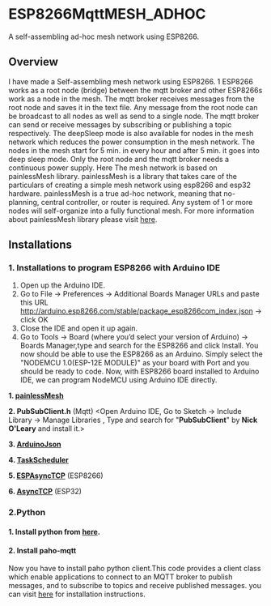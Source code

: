# ESP8266MqttMESH_ADHOC
A self-assembling ad-hoc mesh network using ESP8266.

## Overview

I have made a Self-assembling mesh network using ESP8266. 1 ESP8266 works as a root node (bridge) between the mqtt broker and other ESP8266s work as a node in the mesh. The mqtt broker receives messages from the root node and saves it in the text file. Any message from the root node can be broadcast to all nodes as well as send to a single node. The mqtt broker can send or receive messages by subscribing or publishing a topic respectively. 
The deepSleep mode is also available for nodes in the mesh network which reduces the power consumption in the mesh network. The nodes in the mesh start for 5 min. in every hour and after 5 min. it goes into deep sleep mode. Only the root node and the mqtt broker needs a continuous power supply.
 Here The mesh network is based on painlessMesh library. painlessMesh is a library that takes care of the particulars of creating a simple mesh network using esp8266 and esp32 hardware. painlessMesh is a true ad-hoc network, meaning that no-planning, central controller, or router is required. Any system of 1 or more nodes will self-organize into a fully functional mesh. For more information about painlessMesh library please visit [here](https://gitlab.com/painlessMesh/painlessMesh).

## Installations

### 1. Installations to program ESP8266 with Arduino IDE

1. Open up the Arduino IDE.
2. Go to File -> Preferences -> Additional Boards Manager URLs and paste this URL http://arduino.esp8266.com/stable/package_esp8266com_index.json -> click OK
3. Close the IDE and open it up again.
4. Go to Tools -> Board (where you’d select your version of Arduino) -> Boards Manager,type and search for the ESP8266 and click Install. You now should be able to use the ESP8266    as an Arduino. Simply select the "NODEMCU 1.0(ESP-12E MODULE)" as your board with Port and you should be ready to code.
Now, with ESP8266 board installed to Arduino IDE, we can program NodeMCU using Arduino IDE directly.

**1.   [painlessMesh](https://github.com/gmag11/painlessMesh)** 

**2. PubSubClient.h**  (Mqtt)
 <Open Arduino IDE, Go to Sketch -> Include Library -> Manage Libraries , Type and search for "**PubSubClient**" by **Nick O'Leary** and install it.>

 **3. [ArduinoJson](https://github.com/bblanchon/ArduinoJson)**

 **4. [TaskScheduler](https://github.com/arkhipenko/TaskScheduler)**

 **5. [ESPAsyncTCP](https://github.com/me-no-dev/ESPAsyncTCP)**  (ESP8266)

 **6. [AsyncTCP](https://github.com/me-no-dev/AsyncTCP)** (ESP32)


### 2.Python

#### 1. Install python from [here](https://www.python.org/downloads/).

#### 2. Install paho-mqtt
Now you have to install paho python client.This code provides a client class which enable applications to connect to an MQTT broker to publish messages, and to subscribe to topics and receive published messages. you can visit [here](https://pypi.org/project/paho-mqtt/) for installation instructions.

